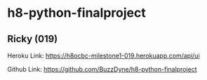 # h8-python-finalproject

## Ricky (019)

Heroku Link: https://h8ocbc-milestone1-019.herokuapp.com/api/ui

Github Link: https://github.com/BuzzDyne/h8-python-finalproject
